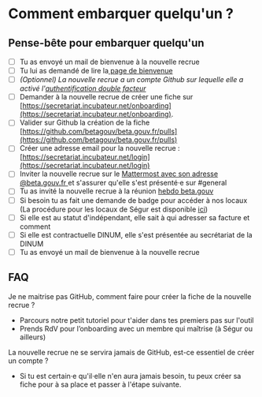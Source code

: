 # Comment embarquer quelqu'un ?

## Pense-bête pour embarquer quelqu'un

* [ ] Tu as envoyé un mail de bienvenue à la nouvelle recrue
* [ ] Tu lui as demandé de lire la[ page de bienvenue](./)
* [ ] _\(Optionnel\) La nouvelle recrue a un compte Github sur lequelle elle a activé l'_[_authentification double facteur_](https://github.com/settings/security)
* [ ] Demander à la nouvelle recrue de créer une fiche sur [https://secretariat.incubateur.net/onboarding](https://secretariat.incubateur.net/onboarding).
* [ ] Valider sur Github la création de la fiche [https://github.com/betagouv/beta.gouv.fr/pulls](https://github.com/betagouv/beta.gouv.fr/pulls)
* [ ] Créer une adresse email pour la nouvelle recrue : [https://secretariat.incubateur.net/login](https://secretariat.incubateur.net/login)
* [ ] Inviter la nouvelle recrue sur le [Mattermost avec son adresse @beta.gouv.fr ](https://mattermost.incubateur.net/)et s'assurer qu'elle s'est présenté·e sur \#general
* [ ] Tu as invité la nouvelle recrue à la réunion [hebdo beta.gouv ](../actions-transverses/rituels/standup.md)
* [ ] Si besoin tu as fait une demande de badge pour accéder à nos locaux \(La procédure pour les locaux de Ségur est disponible [ici](../../decouvrir-les-guides-des-autres-incubateurs/incubateur-de-la-dinum/locaux/badge-pour-travailler-a-segur.md)\)
* [ ] Si elle est au statut d'indépendant, elle sait à qui adresser sa facture et comment
* [ ] Si elle est contractuelle DINUM, elle s'est présentée au secrétariat de la DINUM
* [ ] Tu as envoyé un mail de bienvenue à la nouvelle recrue

## FAQ

Je ne maitrise pas GitHub, comment faire pour créer la fiche de la nouvelle recrue ?

* Parcours notre petit tutoriel pour t'aider dans tes premiers pas sur l'outil
* Prends RdV pour l’onboarding avec un membre qui maîtrise \(à Ségur ou ailleurs\)

La nouvelle recrue ne se servira jamais de GitHub, est-ce essentiel de créer un compte ?

* Si tu est certain·e qu'il·elle n'en aura jamais besoin, tu peux créer sa fiche pour à sa place et passer à l'étape suivante.

